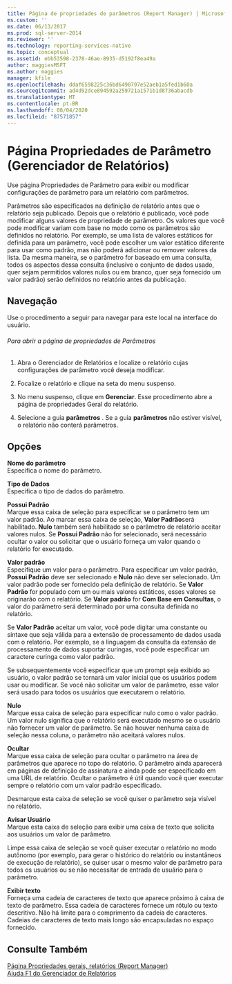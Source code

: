 ```yaml
---
title: Página de propriedades de parâmetros (Report Manager) | Microsoft Docs
ms.custom: ''
ms.date: 06/13/2017
ms.prod: sql-server-2014
ms.reviewer: ''
ms.technology: reporting-services-native
ms.topic: conceptual
ms.assetid: ebb53598-2378-46ae-8935-d5192f8ea49a
author: maggiesMSFT
ms.author: maggies
manager: kfile
ms.openlocfilehash: ddaf6598225c36bd6490797e52aeb1a5fed1b60a
ms.sourcegitcommit: ad4d92dce894592a259721a1571b1d8736abacdb
ms.translationtype: MT
ms.contentlocale: pt-BR
ms.lasthandoff: 08/04/2020
ms.locfileid: "87571857"
---
```

# <a name="parameters-properties-page-report-manager"></a>Página Propriedades de Parâmetro (Gerenciador de Relatórios)
  Use página Propriedades de Parâmetro para exibir ou modificar configurações de parâmetro para um relatório com parâmetros.  
  
 Parâmetros são especificados na definição de relatório antes que o relatório seja publicado. Depois que o relatório é publicado, você pode modificar alguns valores de propriedade de parâmetro. Os valores que você pode modificar variam com base no modo como os parâmetros são definidos no relatório. Por exemplo, se uma lista de valores estáticos for definida para um parâmetro, você pode escolher um valor estático diferente para usar como padrão, mas não poderá adicionar ou remover valores da lista. Da mesma maneira, se o parâmetro for baseado em uma consulta, todos os aspectos dessa consulta (inclusive o conjunto de dados usado, quer sejam permitidos valores nulos ou em branco, quer seja fornecido um valor padrão) serão definidos no relatório antes da publicação.  
  
## <a name="navigation"></a>Navegação  
 Use o procedimento a seguir para navegar para este local na interface do usuário.  
  
###### <a name="to-open-the-parameters-properties-page"></a>Para abrir a página de propriedades de Parâmetros  
  
1.  Abra o Gerenciador de Relatórios e localize o relatório cujas configurações de parâmetro você deseja modificar.  
  
2.  Focalize o relatório e clique na seta do menu suspenso.  
  
3.  No menu suspenso, clique em **Gerenciar**. Esse procedimento abre a página de propriedades Geral do relatório.  
  
4.  Selecione a guia **parâmetros** . Se a guia **parâmetros** não estiver visível, o relatório não conterá parâmetros.  
  
## <a name="options"></a>Opções  
 **Nome do parâmetro**  
 Especifica o nome do parâmetro.  
  
 **Tipo de Dados**  
 Especifica o tipo de dados do parâmetro.  
  
 **Possui Padrão**  
 Marque essa caixa de seleção para especificar se o parâmetro tem um valor padrão. Ao marcar essa caixa de seleção, **Valor Padrão**será habilitado. **Nulo** também será habilitado se o parâmetro de relatório aceitar valores nulos. Se **Possui Padrão** não for selecionado, será necessário ocultar o valor ou solicitar que o usuário forneça um valor quando o relatório for executado.  
  
 **Valor padrão**  
 Especifique um valor para o parâmetro. Para especificar um valor padrão, **Possui Padrão** deve ser selecionado e **Nulo** não deve ser selecionado. Um valor padrão pode ser fornecido pela definição de relatório. Se **Valor Padrão** for populado com um ou mais valores estáticos, esses valores se originarão com o relatório. Se **Valor padrão** for **Com Base em Consultas**, o valor do parâmetro será determinado por uma consulta definida no relatório.  
  
 Se **Valor Padrão** aceitar um valor, você pode digitar uma constante ou sintaxe que seja válida para a extensão de processamento de dados usada com o relatório. Por exemplo, se a linguagem da consulta da extensão de processamento de dados suportar curingas, você pode especificar um caractere curinga como valor padrão.  
  
 Se subsequentemente você especificar que um prompt seja exibido ao usuário, o valor padrão se tornará um valor inicial que os usuários podem usar ou modificar. Se você não solicitar um valor de parâmetro, esse valor será usado para todos os usuários que executarem o relatório.  
  
 **Nulo**  
 Marque essa caixa de seleção para especificar nulo como o valor padrão. Um valor nulo significa que o relatório será executado mesmo se o usuário não fornecer um valor de parâmetro. Se não houver nenhuma caixa de seleção nessa coluna, o parâmetro não aceitará valores nulos.  
  
 **Ocultar**  
 Marque essa caixa de seleção para ocultar o parâmetro na área de parâmetros que aparece no topo do relatório. O parâmetro ainda aparecerá em páginas de definição de assinatura e ainda pode ser especificado em uma URL de relatório. Ocultar o parâmetro é útil quando você quer executar sempre o relatório com um valor padrão especificado.  
  
 Desmarque esta caixa de seleção se você quiser o parâmetro seja visível no relatório.  
  
 **Avisar Usuário**  
 Marque esta caixa de seleção para exibir uma caixa de texto que solicita aos usuários um valor de parâmetro.  
  
 Limpe essa caixa de seleção se você quiser executar o relatório no modo autônomo (por exemplo, para gerar o histórico do relatório ou instantâneos de execução de relatório), se quiser usar o mesmo valor de parâmetro para todos os usuários ou se não necessitar de entrada de usuário para o parâmetro.  
  
 **Exibir texto**  
 Forneça uma cadeia de caracteres de texto que aparece próximo à caixa de texto de parâmetro. Essa cadeia de caracteres fornece um rótulo ou texto descritivo. Não há limite para o comprimento da cadeia de caracteres. Cadeias de caracteres de texto mais longo são encapsuladas no espaço fornecido.  
  
## <a name="see-also"></a>Consulte Também  
 [Página Propriedades gerais, relatórios &#40;Report Manager&#41;](../../2014/reporting-services/general-properties-page-reports-report-manager.md)   
 [Ajuda F1 do Gerenciador de Relatórios](../../2014/reporting-services/report-manager-f1-help.md)  
  
  
